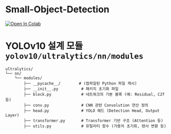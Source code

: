 # Small-Object-Detection

<a href="https://colab.research.google.com/drive/14jbS3PoEEKZNkVMofrKQl2bHLC8oxA_y#scrollTo=rDuvNsnH0OEV" rel="nofollow"><img src="https://camo.githubusercontent.com/96889048f8a9014fdeba2a891f97150c6aac6e723f5190236b10215a97ed41f3/68747470733a2f2f636f6c61622e72657365617263682e676f6f676c652e636f6d2f6173736574732f636f6c61622d62616467652e737667" alt="Open In Colab" data-canonical-src="https://colab.research.google.com/assets/colab-badge.svg" style="max-width: 100%;"></a>

# YOLOv10 설계 모듈 `yolov10/ultralytics/nn/modules` 

```plaintext
ultralytics/
└── nn/
    └── modules/
        ├── __pycache__/        # (컴파일된 Python 파일 캐시)
        ├── __init__.py          # 패키지 초기화 파일
        ├── block.py             # 네트워크의 기본 블록 (예: Residual, C2f 등)
        ├── conv.py              # CNN 관련 Convolution 연산 정의
        ├── head.py              # YOLO 헤드 (Detection Head, Output Layer)
        ├── transformer.py       # Transformer 기반 구조 (Attention 등)
        ├── utils.py             # 유틸리티 함수 (가중치 초기화, 텐서 변환 등)
